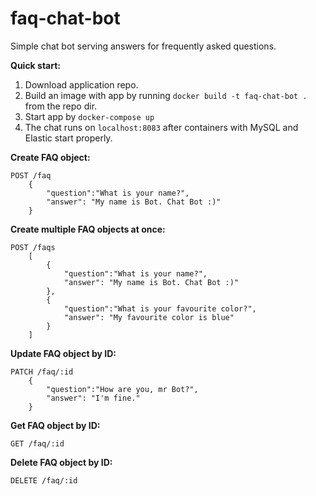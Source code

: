 # faq-chat-bot
Simple chat bot serving answers for frequently asked questions.

**Quick start:**

1. Download application repo.
2. Build an image with app by running `docker build -t faq-chat-bot .` from the repo dir.
3. Start app by `docker-compose up`
4. The chat runs on `localhost:8083` after containers with MySQL and Elastic start properly.

**Create FAQ object:**
```text
POST /faq
    {
        "question":"What is your name?",
        "answer": "My name is Bot. Chat Bot :)"
    }
```

**Create multiple FAQ objects at once:**
```text
POST /faqs
    [
        {
            "question":"What is your name?",
            "answer": "My name is Bot. Chat Bot :)"
        },
        {
            "question":"What is your favourite color?",
            "answer": "My favourite color is blue"
        }
    ]
```
**Update FAQ object by ID:**
```text
PATCH /faq/:id
    {
        "question":"How are you, mr Bot?",
        "answer": "I'm fine."
    }
```

**Get FAQ object by ID:**
```text
GET /faq/:id
```

**Delete FAQ object by ID:**
```text
DELETE /faq/:id
```
